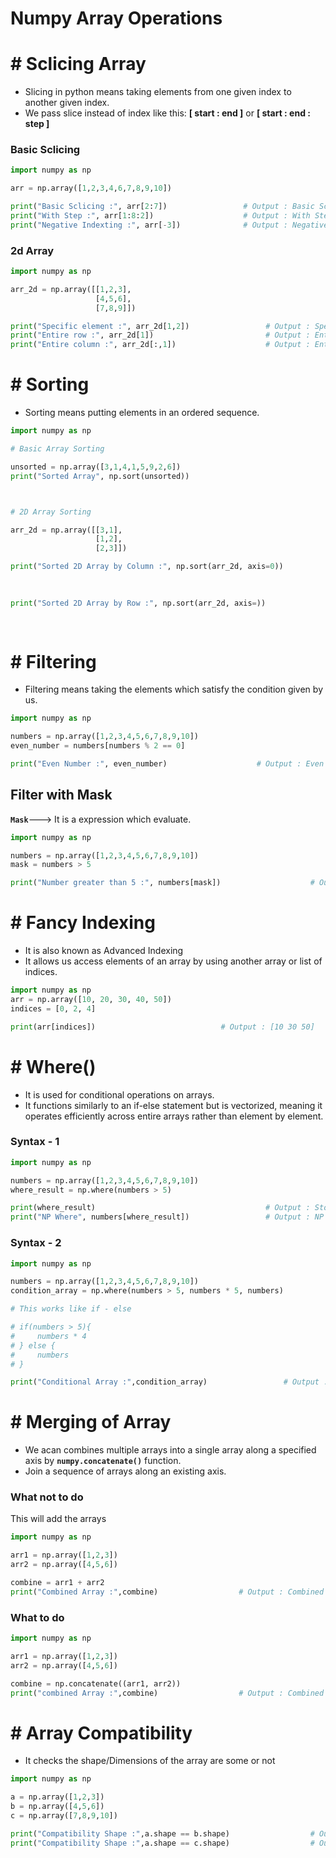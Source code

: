 # Numpy Array Operations

# # Sclicing Array

- Slicing in python means taking elements from one given index to another given index.
- We pass slice instead of index like this: **[ start : end ]** or **[ start : end : step ]**

### Basic Sclicing

``` py
import numpy as np

arr = np.array([1,2,3,4,6,7,8,9,10])

print("Basic Sclicing :", arr[2:7])                 # Output : Basic Sclicing : [3 4 6 7 8]
print("With Step :", arr[1:8:2])                    # Output : With Step : [2 4 7 9]
print("Negative Indexting :", arr[-3])              # Output : Negative Indexting : 8
```

### 2d Array

``` py
import numpy as np

arr_2d = np.array([[1,2,3],
                   [4,5,6],
                   [7,8,9]])

print("Specific element :", arr_2d[1,2])                 # Output : Specific element : 6
print("Entire row :", arr_2d[1])                         # Output : Entire row : [4 5 6]
print("Entire column :", arr_2d[:,1])                    # Output : Entire row : [2 5 8]
```


# # Sorting 

- Sorting means putting elements in an ordered sequence.

``` py
import numpy as np

# Basic Array Sorting

unsorted = np.array([3,1,4,1,5,9,2,6])
print("Sorted Array", np.sort(unsorted))                                               # Output : Sorted Array : [1 1 2 3 4 5 6 9]



# 2D Array Sorting

arr_2d = np.array([[3,1],
                   [1,2],
                   [2,3]])

print("Sorted 2D Array by Column :", np.sort(arr_2d, axis=0))                          # Output : Sorted 2D Array by Column : [[1 1]
                                                                                       #                                       [2 2]
                                                                                       #                                       [3 3]]

print("Sorted 2D Array by Row :", np.sort(arr_2d, axis=))                              # Output : Sorted 2D Array by Column : [[1 3]
                                                                                       #                                       [1 2]
                                                                                       #                                       [2 3]] 
``` 

# # Filtering

- Filtering means taking the elements which satisfy the condition given by us.

``` py
import numpy as np

numbers = np.array([1,2,3,4,5,6,7,8,9,10])
even_number = numbers[numbers % 2 == 0]

print("Even Number :", even_number)                    # Output : Even Number : [ 2  4  6  8 10]
```
## Filter with Mask

**`Mask`**---> It is a expression which evaluate.

``` py
import numpy as np

numbers = np.array([1,2,3,4,5,6,7,8,9,10])
mask = numbers > 5

print("Number greater than 5 :", numbers[mask])                    # Output : Number greater than 5 : [ 6  7  8  9 10]
```

# # Fancy Indexing

- It is also known as Advanced Indexing
- It allows us access elements of an array by using another array or list of indices.


``` py
import numpy as np
arr = np.array([10, 20, 30, 40, 50])
indices = [0, 2, 4]

print(arr[indices])                            # Output : [10 30 50]
```


# # Where()

- It is used for conditional operations on arrays.
- It functions similarly to an if-else statement but is vectorized, meaning it operates efficiently across entire arrays rather than element by element.

### Syntax - 1

``` py
import numpy as np

numbers = np.array([1,2,3,4,5,6,7,8,9,10])
where_result = np.where(numbers > 5)

print(where_result)                                      # Output : Stores the indexing of array --> (array([5, 6, 7, 8, 9]),)
print("NP Where", numbers[where_result])                 # Output : NP Where : [ 6  7  8  9 10]
```

### Syntax - 2 

``` py
import numpy as np

numbers = np.array([1,2,3,4,5,6,7,8,9,10])
condition_array = np.where(numbers > 5, numbers * 5, numbers)

# This works like if - else

# if(numbers > 5){  
#     numbers * 4  
# } else {  
#     numbers  
# }

print("Conditional Array :",condition_array)                 # Output : Conditional Array : [ 1  2  3  4  5 30 35 40 45 50]
```

# # Merging of Array

- We acan combines multiple arrays into a single array along a specified axis by **`numpy.concatenate()`** function.
- Join a sequence of arrays along an existing axis.


### What not to do 

This will add the arrays 

``` py
import numpy as np

arr1 = np.array([1,2,3])
arr2 = np.array([4,5,6])

combine = arr1 + arr2  
print("Combined Array :",combine)                  # Output : Combined Array : [5 7 9]
```


### What to do

``` py
import numpy as np

arr1 = np.array([1,2,3])
arr2 = np.array([4,5,6])

combine = np.concatenate((arr1, arr2))
print("combined Array :",combine)                  # Output : Combined Array : [1 2 3 4 5 6]
```


# # Array Compatibility

- It checks the shape/Dimensions of the array are some or not

``` py
import numpy as np

a = np.array([1,2,3])
b = np.array([4,5,6])
c = np.array([7,8,9,10])

print("Compatibility Shape :",a.shape == b.shape)                  # Output : Compatibility Shape : True
print("Compatibility Shape :",a.shape == c.shape)                  # Output : Compatibility Shape : False
```











































































